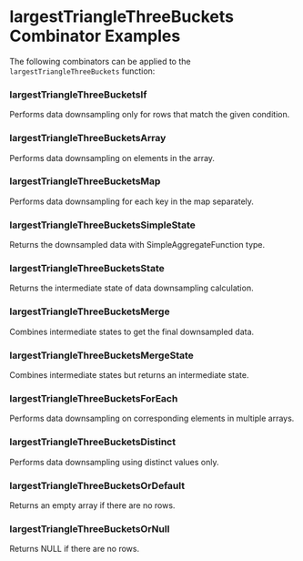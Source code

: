 # largestTriangleThreeBuckets Combinator Examples

The following combinators can be applied to the `largestTriangleThreeBuckets` function:

### largestTriangleThreeBucketsIf
Performs data downsampling only for rows that match the given condition.

### largestTriangleThreeBucketsArray
Performs data downsampling on elements in the array.

### largestTriangleThreeBucketsMap
Performs data downsampling for each key in the map separately.

### largestTriangleThreeBucketsSimpleState
Returns the downsampled data with SimpleAggregateFunction type.

### largestTriangleThreeBucketsState
Returns the intermediate state of data downsampling calculation.

### largestTriangleThreeBucketsMerge
Combines intermediate states to get the final downsampled data.

### largestTriangleThreeBucketsMergeState
Combines intermediate states but returns an intermediate state.

### largestTriangleThreeBucketsForEach
Performs data downsampling on corresponding elements in multiple arrays.

### largestTriangleThreeBucketsDistinct
Performs data downsampling using distinct values only.

### largestTriangleThreeBucketsOrDefault
Returns an empty array if there are no rows.

### largestTriangleThreeBucketsOrNull
Returns NULL if there are no rows. 
